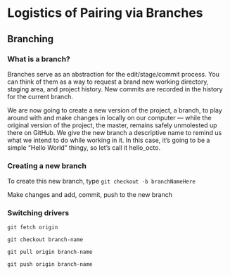 # Logistics of Pairing via Branches

## Branching

### What is a branch?
Branches serve as an abstraction for the edit/stage/commit process. You can think of them as a way to request a brand new working directory, staging area, and project history. New commits are recorded in the history for the current branch.

We are now going to create a new version of the project, a branch, to play around with and make changes in locally on our computer — while the original version of the project, the master, remains safely unmolested up there on GitHub. We give the new branch a descriptive name to remind us what we intend to do while working in it. In this case, it’s going to be a simple “Hello World” thingy, so let’s call it hello_octo.

### Creating a new branch
To create this new branch, type `git checkout -b branchNameHere`

Make changes and add, commit, push to the new branch

### Switching drivers
`git fetch origin`

`git checkout branch-name`

`git pull origin branch-name`

`git push origin branch-name`

